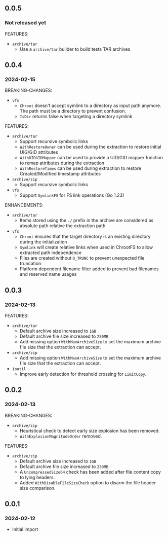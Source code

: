## 0.0.5

### Not released yet

FEATURES:

* `archive/tar`
  * Use a `archive/tar` builder to build tests TAR archives

## 0.0.4

### 2024-02-15

BREAKING-CHANGES:

* `vfs`
  * `Chroot` doesn't accept symlink to a directory as input path anymore. The
    path must be a directory to prevent confusion.
  * `IsDir` returns false when targeting a directory symlink

FEATURES:

* `archive/tar`
  * Support recursive symbolic links
  * `WithRestoreOwner` can be used during the extraction to restore initial
    UIG/GID attributes
  * `WithUIDGIDMapper` can be used to provide a UID/GID mapper function to remap
    attributes during the extraction
  * `WithRestoreTimes` can be used during extraction to restore Created/Modified
    timestamp attributes
* `archive/zip`
  * Support recursive symbolic links
* `vfs`
  * Support `SymlinkFS` for FS link operations (Go 1.23)

ENHANCEMENTS:

* `archive/tar`
  * Items stored using the `./` prefix in the archive are considered as absolute
    path relative the extraction path
* `vfs`
  * `Chroot` ensures that the target directory is an existing directory during
    the initialization
  * `Symlink` will create relative links when used in ChrootFS to allow extracted
    path independence
  * Files are created without `O_TRUNC` to prevent unexpected file truncation
  * Platform dependent filename filter added to prevent bad filenames and
    reserved name usages

## 0.0.3

### 2024-02-13

FEATURES:

* `archive/tar`
  * Default archive size increased to `1GB`
  * Default archive file size increased to `250MB`
  * Add missing option `WithMaxArchiveSize` to set the maximum archive file size
    that the extraction can accept.
* `archive/zip`
  * Add missing option `WithMaxArchiveSize` to set the maximum archive file size
    that the extraction can accept.
* `ioutil`
  * Improve early detection for threshold crossing for `LimitCopy`.

## 0.0.2

### 2024-02-13

BREAKING-CHANGES:

* `archive/zip`
  * Heuristical check to detect early size explosion has been removed.
  * `WithExplosionMagnitudeOrder` removed.

FEATURES:

* `archive/zip`
  * Default archive size increased to `1GB`
  * Default archive file size increased to `250MB`
  * A `UncompressedSize64` check has been added after file content copy to
    lying headers.
  * Added `WithDisableFileSizeCheck` option to disarm the file header size
    comparison.

## 0.0.1

### 2024-02-12

* Initial import
